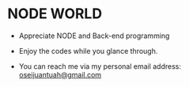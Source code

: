 # NODE WORLD

* Appreciate NODE and Back-end programming

* Enjoy the codes while you glance through.

* You can reach me via my personal email address: <a href = "mailto:oseijuantuah@gmail.com">oseijuantuah@gmail.com</a>
